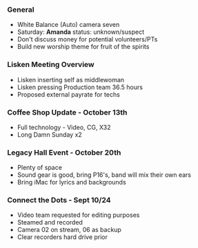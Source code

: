 
### General

- White Balance (Auto) camera seven
- Saturday: **Amanda** status: unknown/suspect
- Don't discuss money for potential volunteers/PTs
- Build new worship theme for fruit of the spirits
### Lisken Meeting Overview

- Lisken inserting self as middlewoman
- Lisken pressing Production team 36.5 hours
- Proposed external payrate for techs 

### Coffee Shop Update - October 13th

- Full technology - Video, CG, X32
- Long Damn Sunday x2

### Legacy Hall Event - October 20th

- Plenty of space
- Sound gear is good, bring P16's, band will mix their own ears
- Bring iMac for lyrics and backgrounds

### Connect the Dots - Sept 10/24

- Video team requested for editing purposes
- Steamed and recorded
- Camera 02 on stream, 06 as backup
- Clear recorders hard drive prior

